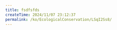 ```yaml
---
title: fsdfsfds
createTime: 2024/11/07 23:12:37
permalink: /ko/EcologicalConservation/LSqI2Ss8/
---
```

